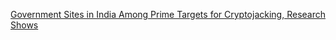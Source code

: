 [Government Sites in India Among Prime Targets for Cryptojacking, Research Shows](https://cointelegraph.com/news/government-sites-in-india-among-prime-targets-for-cryptojacking-research-shows)
